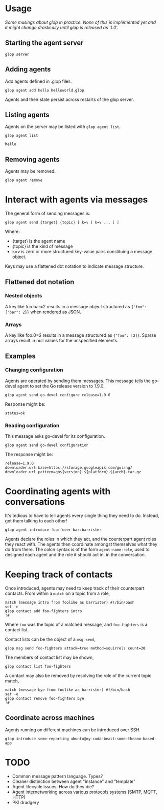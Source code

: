 # Usage

_Some musings about glop in practice. None of this is implemented yet and it
might change drastically until glop is released as '1.0'._

## Starting the agent server

    glop server

## Adding agents

Add agents defined in .glop files.

    glop agent add hello helloworld.glop

Agents and their state persist across restarts of the glop server.

## Listing agents

Agents on the server may be listed with `glop agent list`.

    glop agent list

    hello

## Removing agents

Agents may be removed.

    glop agent remove

# Interact with agents via messages

The general form of sending messages is:

    glop agent send {target} {topic} [ k=v [ k=v ... ] ]

Where:
- {target} is the agent name
- {topic} is the kind of message
- k=v is zero or more structured key-value pairs constituing a message object.

Keys may use a flattened dot notation to indicate message structure.

## Flattened dot notation

### Nested objects

A key like foo.bar=2 results in a message object structured as `{"foo": {"bar": 2}}`
when rendered as JSON.

### Arrays

A key like foo.0=2 results in a message structured as `{"foo": [2]}`. Sparse
arrays result in null values for the unspecified elements.

## Examples

### Changing configuration

Agents are operated by sending them messages. This message tells the go-devel
agent to set the Go release version to 1.9.0.

    glop agent send go-devel configure release=1.9.0

Response might be:

    status=ok

### Reading configuration

This message asks go-devel for its configuration.

    glop agent send go-devel configuration

The response might be:

    release=1.9.0
    downloader.url.base=https://storage.googleapis.com/golang/
    downloader.url.pattern=go${version}.${platform}-${arch}.tar.gz

# Coordinating agents with conversations

It's tedious to have to tell agents every single thing they need to do.
Instead, get them talking to each other!

    glop agent introduce foo:fooer bar:barrister

Agents declare the roles in which they act, and the counterpart agent roles
they react with. The agents then coordinate amongst themselves what they do
from there. The colon syntax is of the form `agent-name:role`, used to designed
each agent and the role it should act in, in the conversation.

# Keeping track of contacts

Once introduced, agents may need to keep track of their counterpart contacts.
From within a `match` on a topic from a role,

    match (message intro from foolike as barrister) #!/bin/bash
    set -e
    glop contact add foo-fighters intro
    !#

Where `foo` was the topic of a matched message, and `foo-fighters` is a contact list.

Contact lists can be the object of a `msg send`,

    glop msg send foo-fighters attack=true method=squirrels count=20

The members of contact list may be shown,

    glop contact list foo-fighters

A contact may also be removed by resolving the role of the current topic match,

    match (message bye from foolike as barrister) #!/bin/bash
    set -e
    glop contact remove foo-fighters bye
    !#

## Coordinate across machines

Agents running on different machines can be introduced over SSH.

    glop introduce some-reporting ubuntu@my-cuda-beast:some-theano-based-app

# TODO

- Common message pattern language. Types?
- Cleaner distinction between agent "instance" and "template"
- Agent lifecycle issues. How do they die?
- Agent internetworking across various protocols systems (SMTP, MQTT, HTTP)
- PKI drudgery
